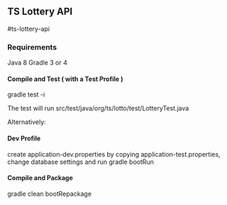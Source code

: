 ## TS Lottery API
#ts-lottery-api

### Requirements
Java 8
Gradle 3 or 4

#### Compile and Test ( with a Test Profile )
gradle test -i

The test will run src/test/java/org/ts/lotto/test/LotteryTest.java


Alternatively:
#### Dev Profile
create application-dev.properties by copying application-test.properties, change database settings and run
gradle bootRun


#### Compile and Package
gradle clean bootRepackage



